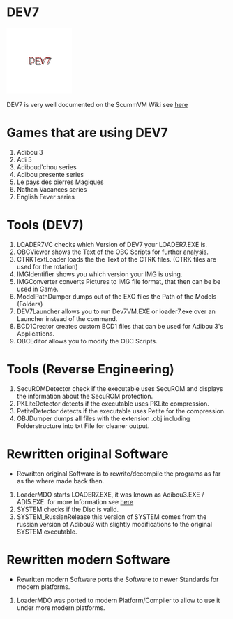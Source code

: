# DEV7
![DEV7 logo](/icons/DEV7_github_readme.png)

DEV7 is very well documented on the ScummVM Wiki see [here](https://wiki.scummvm.org/index.php?title=DEV7_Information) 

# Games that are using DEV7
1. Adibou 3
2. Adi 5
3. Adiboud'chou series
4. Adibou presente series
5. Le pays des pierres Magiques
6. Nathan Vacances series
7. English Fever series

# Tools (DEV7)
1. LOADER7VC checks which Version of DEV7 your LOADER7.EXE is.
2. OBCViewer shows the Text of the OBC Scripts for further analysis.
3. CTRKTextLoader loads the the Text of the CTRK files. (CTRK files are used for the rotation)
4. IMGIdentifier shows you which version your IMG is using.
5. IMGConverter converts Pictures to IMG file format, that then can be be used in Game.
6. ModelPathDumper dumps out of the EXO files the Path of the Models (Folders)
7. DEV7Launcher allows you to run Dev7VM.EXE or loader7.exe over an Launcher instead of the command.
8. BCD1Creator creates custom BCD1 files that can be used for Adibou 3's Applications.
9. OBCEditor allows you to modify the OBC Scripts.

# Tools (Reverse Engineering)
1. SecuROMDetector check if the executable uses SecuROM and displays the information about the SecuROM protection.
2. PKLiteDetector detects if the executable uses PKLite compression.
3. PetiteDetector detects if the executable uses Petite for the compression.
4. OBJDumper dumps all files with the extension .obj including Folderstructure into txt File for cleaner output.

# Rewritten original Software
- Rewritten original Software is to rewrite/decompile the programs as far as the where made back then.
1. LoaderMDO starts LOADER7.EXE, it was known as Adibou3.EXE / ADI5.EXE. for more Information see [here](https://github.com/BJNFNE/DEV7/blob/tools/LoaderMDO/LoaderMDO.cpp)
2. SYSTEM checks if the Disc is valid.
3. SYSTEM_RussianRelease this version of SYSTEM comes from the russian version of Adibou3 with slightly modifications to the original SYSTEM executable.

# Rewritten modern Software
- Rewritten modern Software ports the Software to newer Standards for modern platforms.
1. LoaderMDO was ported to modern Platform/Compiler to allow to use it under more modern platforms.